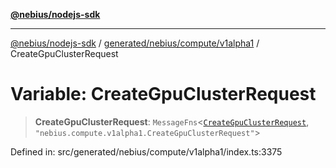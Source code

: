 [**@nebius/nodejs-sdk**](../../../../../README.md)

***

[@nebius/nodejs-sdk](../../../../../README.md) / [generated/nebius/compute/v1alpha1](../README.md) / CreateGpuClusterRequest

# Variable: CreateGpuClusterRequest

> **CreateGpuClusterRequest**: `MessageFns`\<[`CreateGpuClusterRequest`](../interfaces/CreateGpuClusterRequest.md), `"nebius.compute.v1alpha1.CreateGpuClusterRequest"`\>

Defined in: src/generated/nebius/compute/v1alpha1/index.ts:3375
